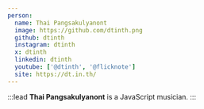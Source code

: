 ```yaml
---
person:
  name: Thai Pangsakulyanont
  image: https://github.com/dtinth.png
  github: dtinth
  instagram: dtinth
  x: dtinth
  linkedin: dtinth
  youtube: ['@dtinth', '@flicknote']
  site: https://dt.in.th/
---
```


:::lead
**Thai Pangsakulyanont** is a JavaScript musician.
:::